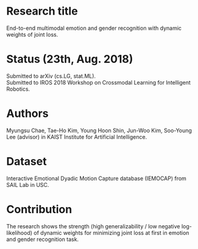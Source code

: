 # Research title
End-to-end multimodal emotion and gender recognition with dynamic weights of joint loss.

# Status (23th, Aug. 2018)
Submitted to arXiv (cs.LG, stat.ML). <br />
Submitted to IROS 2018 Workshop on Crossmodal Learning for Intelligent Robotics.

# Authors
Myungsu Chae, Tae-Ho Kim, Young Hoon Shin, Jun-Woo Kim, Soo-Young Lee (advisor) in KAIST Institute for Artificial Intelligence.

# Dataset
Interactive Emotional Dyadic Motion Capture database (IEMOCAP) from SAIL Lab in USC.

# Contribution
The research shows the strength (high generalizability / low negative log-likelihood) of dynamic weights for minimizing joint loss at first in emotion and gender recognition task.
